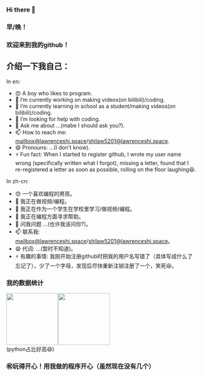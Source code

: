### Hi there 👋  

### 早/晚！  
### 欢迎来到我的github！  
## 介绍一下我自己：  

In en:
- 😍 A boy who likes to program.  
- 🔭 I’m currently working on making videos(on bilibili)/coding.  
- 🌱 I’m currently learning in school as a student/making videos(on bilibili)/coding.  
- 🤔 I’m looking for help with coding.  
- 💬 Ask me about ...(mabe I should ask you?).  
- 📫 How to reach me: mailbox@lawrenceshi.space/shilaw5201@lawrenceshi.space.  
- 😄 Pronouns: ...(I don't know).  
- ⚡ Fun fact: When I started to register github, I wrote my user name wrong (specifically written what I forgot), missing a letter, found that I re-registered a letter as soon as possible, rolling on the floor laughing😆.  

In zh-cn:  
- 😍 一个喜欢编程的男孩。  
- 🔭 我正在做视频/编程。  
- 🌱 我正在作为一个学生在学校里学习/做视频/编程。  
- 🤔 我正在编程方面寻求帮助。  
- 💬 问我问题 ...(也许我该问你?)。  
- 📫 联系我: mailbox@lawrenceshi.space/shilaw5201@lawrenceshi.space。  
- 😄 代词: ...(暂时不知道)。  
- ⚡ 有趣的事情: 我刚开始注册github时把我的用户名写错了（具体写成什么了忘记了），少了一个字母，发现后尽快重新注销注册了一个，笑死😆。  

### 我的数据统计   
<img align="" height="137px" src="https://github-readme-stats.vercel.app/api?username=lawrenceshi&hide_title=false&hide_border=true&show_icons=true&include_all_commits=true&line_height=21&bg_color=0,EC6C6C,FFD479,FFFC79,73FA79&theme=graywhite&locale=cn" /><img align="" height="137px" src="https://github-readme-stats.vercel.app/api/top-langs/?username=lawrenceshi&hide_title=false&hide_border=true&layout=compact&bg_color=0,73FA79,73FDFF,D783FF&theme=graywhite&locale=cn" />  
(python占比好高😄)  
### ㊗️玩得开心！用我做的程序开心（虽然现在没有几个）  

<!--
**lawrenceshi/lawrenceshi** is a ✨ _special_ ✨ repository because its `README.md` (this file) appears on your GitHub profile.

Here are some ideas to get you started:

- 🔭 I’m currently working on ...
- 🌱 I’m currently learning ...
- 👯 I’m looking to collaborate on ...
- 🤔 I’m looking for help with ...
- 💬 Ask me about ...
- 📫 How to reach me: ...
- 😄 Pronouns: ...
- ⚡ Fun fact: ...
-->


